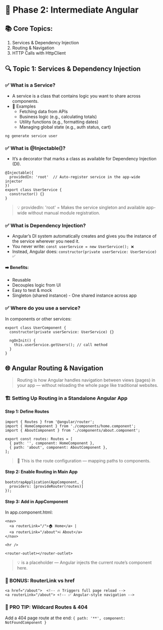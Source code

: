 # 🚀 Phase 2: Intermediate Angular
## 📚 Core Topics:
1.	Services & Dependency Injection
2.	Routing & Navigation
3.	HTTP Calls with HttpClient


## 🔍 Topic 1: Services & Dependency Injection
### ✅ What is a Service?
- A service is a class that contains logic you want to share across components.
- 🔧 Examples
	- Fetching data from APIs
	- Business logic (e.g., calculating totals)
	- Utility functions (e.g., formatting dates)
	- Managing global state (e.g., auth status, cart)

``` ng generate service user ```

### ✅ What is @Injectable()?
- It’s a decorator that marks a class as available for Dependency Injection (DI).
```
@Injectable({
  providedIn: 'root'  // Auto-register service in the app-wide injector
})
export class UserService {
  constructor() {}
}
```
> 💡 providedIn: 'root' = Makes the service singleton and available app-wide without manual module registration.

### ✅ What is Dependency Injection?
- Angular’s DI system automatically creates and gives you the instance of the service wherever you need it.
- You never write:
``` const userService = new UserService(); ❌ ```
- Instead, Angular does:
``` constructor(private userService: UserService) ✅ ```

#### ➡️ Benefits:
- Reusable
- Decouples logic from UI
-	Easy to test & mock
-	Singleton (shared instance) - One shared instance across app


### ✅ Where do you use a service?
In components or other services:
```
export class UserComponent {
  constructor(private userService: UserService) {}

  ngOnInit() {
    this.userService.getUsers(); // call method
  }
}
```



## 🌐 Angular Routing & Navigation
> Routing is how Angular handles navigation between views (pages) in your app — without reloading the whole page like traditional websites.

### 🏗️ Setting Up Routing in a Standalone Angular App
#### Step 1: Define Routes
```
import { Routes } from '@angular/router';
import { HomeComponent } from './components/home.component';
import { AboutComponent } from './components/about.component';

export const routes: Routes = [
  { path: '', component: HomeComponent },
  { path: 'about', component: AboutComponent },
];
```
> 🧠 This is the route configuration — mapping paths to components.

#### Step 2: Enable Routing in Main App
```
bootstrapApplication(AppComponent, {
  providers: [provideRouter(routes)]
});
```
#### Step 3: Add <router-outlet> in AppComponent
In app.component.html:
```
<nav>
  <a routerLink="/">🏠 Home</a> |
  <a routerLink="/about">ℹ️ About</a>
</nav>

<hr />

<router-outlet></router-outlet>
```
> 💡 <router-outlet> is a placeholder — Angular injects the current route’s component here.

### 🧠 BONUS: RouterLink vs href
```
<a href="/about">  <!-- 🔥 Triggers full page reload -->
<a routerLink="/about"> <!-- ✅ Angular-style navigation -->
```

### 🧠 PRO TIP: Wildcard Routes & 404
Add a 404 page route at the end:
``` { path: '**', component: NotFoundComponent }   ```






